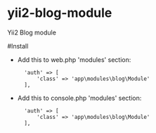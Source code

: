 # yii2-blog-module
Yii2 Blog module

#Install

* Add this to web.php 'modules' section:

        'auth' => [
            'class' => 'app\modules\blog\Module'
        ],
* Add this to console.php 'modules' section:

        'auth' => [
            'class' => 'app\modules\blog\Module'
        ],
